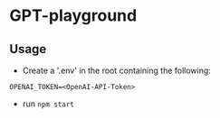 # GPT-playground

## Usage
- Create a '.env' in the root containing the following:

```
OPENAI_TOKEN=<OpenAI-API-Token>
```

- run ``npm start``